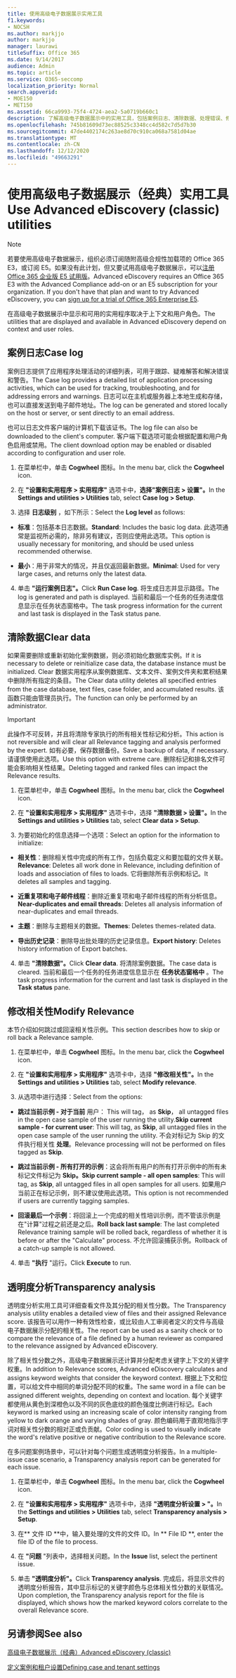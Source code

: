 ```yaml
---
title: 使用高级电子数据展示实用工具
f1.keywords:
- NOCSH
ms.author: markjjo
author: markjjo
manager: laurawi
titleSuffix: Office 365
ms.date: 9/14/2017
audience: Admin
ms.topic: article
ms.service: O365-seccomp
localization_priority: Normal
search.appverid:
- MOE150
- MET150
ms.assetid: 66ca9993-75f4-4724-aea2-5a0719b660c1
description: 了解高级电子数据展示中的实用工具，包括案例日志、清除数据、处理错误、修改相关性和透明度分析。
ms.openlocfilehash: 745b81609d73ec88525c3348cc4d582c7d5d7b30
ms.sourcegitcommit: 47de4402174c263ae8d70c910ca068a7581d04ae
ms.translationtype: MT
ms.contentlocale: zh-CN
ms.lasthandoff: 12/12/2020
ms.locfileid: "49663291"
---
```

# <a name="use-advanced-ediscovery-classic-utilities"></a><span data-ttu-id="3ab7a-103">使用高级电子数据展示（经典）实用工具</span><span class="sxs-lookup"><span data-stu-id="3ab7a-103">Use Advanced eDiscovery (classic) utilities</span></span>

> [!NOTE]
> <span data-ttu-id="3ab7a-p101">若要使用高级电子数据展示，组织必须订阅随附高级合规性加载项的 Office 365 E3，或订阅 E5。如果没有此计划，但又要试用高级电子数据展示，可以[注册 Office 365 企业版 E5 试用版](https://go.microsoft.com/fwlink/p/?LinkID=698279)。</span><span class="sxs-lookup"><span data-stu-id="3ab7a-p101">Advanced eDiscovery requires an Office 365 E3 with the Advanced Compliance add-on or an E5 subscription for your organization. If you don't have that plan and want to try Advanced eDiscovery, you can [sign up for a trial of Office 365 Enterprise E5](https://go.microsoft.com/fwlink/p/?LinkID=698279).</span></span> 
  
<span data-ttu-id="3ab7a-106">在高级电子数据展示中显示和可用的实用程序取决于上下文和用户角色。</span><span class="sxs-lookup"><span data-stu-id="3ab7a-106">The utilities that are displayed and available in Advanced eDiscovery depend on context and user roles.</span></span>
  
## <a name="case-log"></a><span data-ttu-id="3ab7a-107">案例日志</span><span class="sxs-lookup"><span data-stu-id="3ab7a-107">Case log</span></span>

<span data-ttu-id="3ab7a-108">案例日志提供了应用程序处理活动的详细列表，可用于跟踪、疑难解答和解决错误和警告。</span><span class="sxs-lookup"><span data-stu-id="3ab7a-108">The Case log provides a detailed list of application processing activities, which can be used for tracking, troubleshooting, and for addressing errors and warnings.</span></span> <span data-ttu-id="3ab7a-109">日志可以在主机或服务器上本地生成和存储，也可以直接发送到电子邮件地址。</span><span class="sxs-lookup"><span data-stu-id="3ab7a-109">The log can be generated and stored locally on the host or server, or sent directly to an email address.</span></span>
  
<span data-ttu-id="3ab7a-110">也可以日志文件客户端的计算机下载该证书。</span><span class="sxs-lookup"><span data-stu-id="3ab7a-110">The log file can also be downloaded to the client's computer.</span></span> <span data-ttu-id="3ab7a-111">客户端下载选项可能会根据配置和用户角色启用或禁用。</span><span class="sxs-lookup"><span data-stu-id="3ab7a-111">The client download option may be enabled or disabled according to configuration and user role.</span></span>
  
1. <span data-ttu-id="3ab7a-112">在菜单栏中，单击 **Cogwheel** 图标。</span><span class="sxs-lookup"><span data-stu-id="3ab7a-112">In the menu bar, click the **Cogwheel** icon.</span></span> 
    
2. <span data-ttu-id="3ab7a-113">在 **"设置和实用程序 \> 实用程序"** 选项卡中，**选择"案例日志 \> 设置"。**</span><span class="sxs-lookup"><span data-stu-id="3ab7a-113">In the **Settings and utilities \> Utilities** tab, select **Case log \> Setup**.</span></span>
    
3. <span data-ttu-id="3ab7a-114">选择 **日志级别** ，如下所示：</span><span class="sxs-lookup"><span data-stu-id="3ab7a-114">Select the **Log level** as follows:</span></span> 
    
  - <span data-ttu-id="3ab7a-115">**标准**：包括基本日志数据。</span><span class="sxs-lookup"><span data-stu-id="3ab7a-115">**Standard**: Includes the basic log data.</span></span> <span data-ttu-id="3ab7a-116">此选项通常是监视所必需的，除非另有建议，否则应使用此选项。</span><span class="sxs-lookup"><span data-stu-id="3ab7a-116">This option is usually necessary for monitoring, and should be used unless recommended otherwise.</span></span>
    
  - <span data-ttu-id="3ab7a-117">**最小**：用于非常大的情况，并且仅返回最新数据。</span><span class="sxs-lookup"><span data-stu-id="3ab7a-117">**Minimal**: Used for very large cases, and returns only the latest data.</span></span>
    
4. <span data-ttu-id="3ab7a-118">单击 **"运行案例日志"。**</span><span class="sxs-lookup"><span data-stu-id="3ab7a-118">Click **Run Case log**.</span></span> <span data-ttu-id="3ab7a-119">将生成日志并显示路径。</span><span class="sxs-lookup"><span data-stu-id="3ab7a-119">The log is generated and path is displayed.</span></span> <span data-ttu-id="3ab7a-120">当前和最后一个任务的任务进度信息显示在任务状态窗格中。</span><span class="sxs-lookup"><span data-stu-id="3ab7a-120">The task progress information for the current and last task is displayed in the Task status pane.</span></span>
    
## <a name="clear-data"></a><span data-ttu-id="3ab7a-121">清除数据</span><span class="sxs-lookup"><span data-stu-id="3ab7a-121">Clear data</span></span>

<span data-ttu-id="3ab7a-122">如果需要删除或重新初始化案例数据，则必须初始化数据库实例。</span><span class="sxs-lookup"><span data-stu-id="3ab7a-122">If it is necessary to delete or reinitialize case data, the database instance must be initialized.</span></span> <span data-ttu-id="3ab7a-123">Clear 数据实用程序从案例数据库、文本文件、案例文件夹和累积结果中删除所有指定的条目。</span><span class="sxs-lookup"><span data-stu-id="3ab7a-123">The Clear data utility deletes all specified entries from the case database, text files, case folder, and accumulated results.</span></span> <span data-ttu-id="3ab7a-124">该函数只能由管理员执行。</span><span class="sxs-lookup"><span data-stu-id="3ab7a-124">The function can only be performed by an administrator.</span></span>
  
> [!IMPORTANT]
> <span data-ttu-id="3ab7a-125">此操作不可反转，并且将清除专家执行的所有相关性标记和分析。</span><span class="sxs-lookup"><span data-stu-id="3ab7a-125">This action is not reversible and will clear all Relevance tagging and analysis performed by the expert.</span></span> <span data-ttu-id="3ab7a-126">如有必要，保存数据备份。</span><span class="sxs-lookup"><span data-stu-id="3ab7a-126">Save a backup of data, if necessary.</span></span> <span data-ttu-id="3ab7a-127">请谨慎使用此选项。</span><span class="sxs-lookup"><span data-stu-id="3ab7a-127">Use this option with extreme care.</span></span> <span data-ttu-id="3ab7a-128">删除标记和排名文件可能会影响相关性结果。</span><span class="sxs-lookup"><span data-stu-id="3ab7a-128">Deleting tagged and ranked files can impact the Relevance results.</span></span> 
  
1. <span data-ttu-id="3ab7a-129">在菜单栏中，单击 **Cogwheel** 图标。</span><span class="sxs-lookup"><span data-stu-id="3ab7a-129">In the menu bar, click the **Cogwheel** icon.</span></span> 
    
2. <span data-ttu-id="3ab7a-130">在 **"设置和实用程序 \> 实用程序"** 选项卡中，选择 **"清除数据 \> 设置"。**</span><span class="sxs-lookup"><span data-stu-id="3ab7a-130">In the **Settings and utilities \> Utilities** tab, select **Clear data \> Setup**.</span></span>
    
3. <span data-ttu-id="3ab7a-131">为要初始化的信息选择一个选项：</span><span class="sxs-lookup"><span data-stu-id="3ab7a-131">Select an option for the information to initialize:</span></span>
    
  - <span data-ttu-id="3ab7a-132">**相关性**：删除相关性中完成的所有工作，包括负载定义和要加载的文件关联。</span><span class="sxs-lookup"><span data-stu-id="3ab7a-132">**Relevance**: Deletes all work done in Relevance, including definition of loads and association of files to loads.</span></span> <span data-ttu-id="3ab7a-133">它将删除所有示例和标记。</span><span class="sxs-lookup"><span data-stu-id="3ab7a-133">It deletes all samples and tagging.</span></span>
    
  - <span data-ttu-id="3ab7a-134">**近重复项和电子邮件线程**：删除近重复项和电子邮件线程的所有分析信息。</span><span class="sxs-lookup"><span data-stu-id="3ab7a-134">**Near-duplicates and email threads**: Deletes all analysis information of near-duplicates and email threads.</span></span>
    
  - <span data-ttu-id="3ab7a-135">**主题**：删除与主题相关的数据。</span><span class="sxs-lookup"><span data-stu-id="3ab7a-135">**Themes**: Deletes themes-related data.</span></span>
    
  - <span data-ttu-id="3ab7a-136">**导出历史记录**：删除导出批处理的历史记录信息。</span><span class="sxs-lookup"><span data-stu-id="3ab7a-136">**Export history**: Deletes history information of Export batches.</span></span>
    
4. <span data-ttu-id="3ab7a-137">单击 **"清除数据"。**</span><span class="sxs-lookup"><span data-stu-id="3ab7a-137">Click **Clear data**.</span></span> <span data-ttu-id="3ab7a-138">将清除案例数据。</span><span class="sxs-lookup"><span data-stu-id="3ab7a-138">The case data is cleared.</span></span> <span data-ttu-id="3ab7a-139">当前和最后一个任务的任务进度信息显示在 **任务状态窗格中** 。</span><span class="sxs-lookup"><span data-stu-id="3ab7a-139">The task progress information for the current and last task is displayed in the **Task status** pane.</span></span> 
    
## <a name="modify-relevance"></a><span data-ttu-id="3ab7a-140">修改相关性</span><span class="sxs-lookup"><span data-stu-id="3ab7a-140">Modify Relevance</span></span>

<span data-ttu-id="3ab7a-141">本节介绍如何跳过或回滚相关性示例。</span><span class="sxs-lookup"><span data-stu-id="3ab7a-141">This section describes how to skip or roll back a Relevance sample.</span></span>
  
1. <span data-ttu-id="3ab7a-142">在菜单栏中，单击 **Cogwheel** 图标。</span><span class="sxs-lookup"><span data-stu-id="3ab7a-142">In the menu bar, click the **Cogwheel** icon.</span></span> 
    
2. <span data-ttu-id="3ab7a-143">在 **"设置和实用程序 \> 实用程序"** 选项卡中，选择 **"修改相关性"。**</span><span class="sxs-lookup"><span data-stu-id="3ab7a-143">In the **Settings and utilities \> Utilities** tab, select **Modify relevance**.</span></span>
    
3. <span data-ttu-id="3ab7a-144">从选项中进行选择：</span><span class="sxs-lookup"><span data-stu-id="3ab7a-144">Select from the options:</span></span> 
    
  - <span data-ttu-id="3ab7a-145">**跳过当前示例 - 对于当前** 用户： This will tag， as **Skip**， all untagged files in the open case sample of the user running the utility.</span><span class="sxs-lookup"><span data-stu-id="3ab7a-145">**Skip current sample - for current user**: This will tag, as **Skip**, all untagged files in the open case sample of the user running the utility.</span></span> <span data-ttu-id="3ab7a-146">不会对标记为 Skip 的文件执行相关性 **处理**。</span><span class="sxs-lookup"><span data-stu-id="3ab7a-146">Relevance processing will not be performed on files tagged as **Skip**.</span></span>
    
  - <span data-ttu-id="3ab7a-147">**跳过当前示例 - 所有打开的示例**：这会将所有用户的所有打开示例中的所有未标记文件标记为 **Skip。**</span><span class="sxs-lookup"><span data-stu-id="3ab7a-147">**Skip current sample - all open samples**: This will tag, as **Skip**, all untagged files in all open samples for all users.</span></span> <span data-ttu-id="3ab7a-148">如果用户当前正在标记示例，则不建议使用此选项。</span><span class="sxs-lookup"><span data-stu-id="3ab7a-148">This option is not recommended if users are currently tagging samples.</span></span>
    
  - <span data-ttu-id="3ab7a-149">**回滚最后一个示例**：将回滚上一个完成的相关性培训示例，而不管该示例是在"计算"过程之前还是之后。</span><span class="sxs-lookup"><span data-stu-id="3ab7a-149">**Roll back last sample**: The last completed Relevance training sample will be rolled back, regardless of whether it is before or after the "Calculate" process.</span></span> <span data-ttu-id="3ab7a-150">不允许回滚捕获示例。</span><span class="sxs-lookup"><span data-stu-id="3ab7a-150">Rollback of a catch-up sample is not allowed.</span></span>
    
4. <span data-ttu-id="3ab7a-151">单击 **"执行** "运行。</span><span class="sxs-lookup"><span data-stu-id="3ab7a-151">Click **Execute** to run.</span></span> 
    
## <a name="transparency-analysis"></a><span data-ttu-id="3ab7a-152">透明度分析</span><span class="sxs-lookup"><span data-stu-id="3ab7a-152">Transparency analysis</span></span>

<span data-ttu-id="3ab7a-153">透明度分析实用工具可详细查看文件及其分配的相关性分数。</span><span class="sxs-lookup"><span data-stu-id="3ab7a-153">The Transparency analysis utility enables a detailed view of files and their assigned Relevance score.</span></span> <span data-ttu-id="3ab7a-154">该报告可以用作一种有效性检查，或比较由人工审阅者定义的文件与高级电子数据展示分配的相关性。</span><span class="sxs-lookup"><span data-stu-id="3ab7a-154">The report can be used as a sanity check or to compare the relevance of a file defined by a human reviewer as compared to the relevance assigned by Advanced eDiscovery.</span></span> 
  
<span data-ttu-id="3ab7a-155">除了相关性分数之外，高级电子数据展示还计算并分配考虑关键字上下文的关键字权重。</span><span class="sxs-lookup"><span data-stu-id="3ab7a-155">In addition to Relevance scores, Advanced eDiscovery calculates and assigns keyword weights that consider the keyword context.</span></span> <span data-ttu-id="3ab7a-156">根据上下文和位置，可以给文件中相同的单词分配不同的权重。</span><span class="sxs-lookup"><span data-stu-id="3ab7a-156">The same word in a file can be assigned different weights, depending on context and location.</span></span> <span data-ttu-id="3ab7a-157">每个关键字都使用从黄色到深橙色以及不同的灰色底纹的颜色强度比例进行标记。</span><span class="sxs-lookup"><span data-stu-id="3ab7a-157">Each keyword is marked using an increasing scale of color intensity ranging from yellow to dark orange and varying shades of gray.</span></span> <span data-ttu-id="3ab7a-158">颜色编码用于直观地指示字词对相关性分数的相对正或负贡献。</span><span class="sxs-lookup"><span data-stu-id="3ab7a-158">Color coding is used to visually indicate the word's relative positive or negative contribution to the Relevance score.</span></span> 
  
<span data-ttu-id="3ab7a-159">在多问题案例场景中，可以针对每个问题生成透明度分析报告。</span><span class="sxs-lookup"><span data-stu-id="3ab7a-159">In a multiple-issue case scenario, a Transparency analysis report can be generated for each issue.</span></span>
  
1. <span data-ttu-id="3ab7a-160">在菜单栏中，单击 **Cogwheel** 图标。</span><span class="sxs-lookup"><span data-stu-id="3ab7a-160">In the menu bar, click the **Cogwheel** icon.</span></span> 
    
2. <span data-ttu-id="3ab7a-161">在 **"设置和实用程序 \> 实用程序"** 选项卡中，选择 **"透明度分析设置 \> "。**</span><span class="sxs-lookup"><span data-stu-id="3ab7a-161">In the **Settings and utilities \> Utilities** tab, select **Transparency analysis \> Setup**.</span></span>
    
3. <span data-ttu-id="3ab7a-162">在\*\* 文件 ID \*\*中，输入要处理的文件的文件 ID。</span><span class="sxs-lookup"><span data-stu-id="3ab7a-162">In \*\* File ID \*\*, enter the file ID of the file to process.</span></span>
    
4. <span data-ttu-id="3ab7a-163">在 **"问题** "列表中，选择相关问题。</span><span class="sxs-lookup"><span data-stu-id="3ab7a-163">In the **Issue** list, select the pertinent issue.</span></span> 
    
5. <span data-ttu-id="3ab7a-164">单击 **"透明度分析"。**</span><span class="sxs-lookup"><span data-stu-id="3ab7a-164">Click **Transparency analysis**.</span></span> <span data-ttu-id="3ab7a-165">完成后，将显示文件的透明度分析报告，其中显示标记的关键字颜色与总体相关性分数的关联情况。</span><span class="sxs-lookup"><span data-stu-id="3ab7a-165">Upon completion, the Transparency analysis report for the file is displayed, which shows how the marked keyword colors correlate to the overall Relevance score.</span></span>
    
## <a name="see-also"></a><span data-ttu-id="3ab7a-166">另请参阅</span><span class="sxs-lookup"><span data-stu-id="3ab7a-166">See also</span></span>

[<span data-ttu-id="3ab7a-167">高级电子数据展示（经典）</span><span class="sxs-lookup"><span data-stu-id="3ab7a-167">Advanced eDiscovery (classic)</span></span>](office-365-advanced-ediscovery.md)
  
[<span data-ttu-id="3ab7a-168">定义案例和租户设置</span><span class="sxs-lookup"><span data-stu-id="3ab7a-168">Defining case and tenant settings</span></span>](define-case-and-tenant-settings-in-advanced-ediscovery.md)

